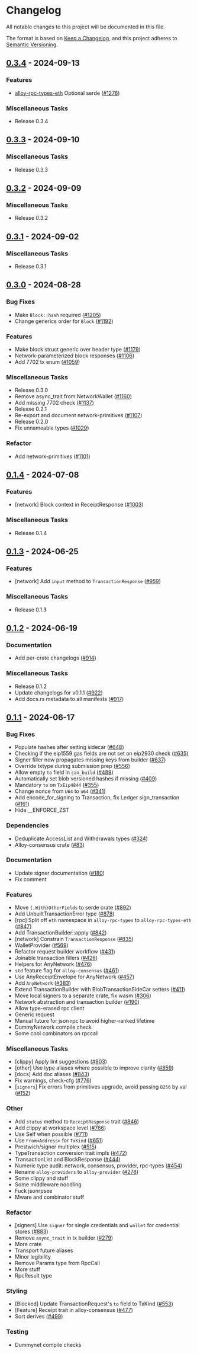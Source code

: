 # Changelog

All notable changes to this project will be documented in this file.

The format is based on [Keep a Changelog](https://keepachangelog.com/en/1.1.0/),
and this project adheres to [Semantic Versioning](https://semver.org/spec/v2.0.0.html).

## [0.3.4](https://github.com/alloy-rs/alloy/releases/tag/v0.3.4) - 2024-09-13

### Features

- [alloy-rpc-types-eth] Optional serde ([#1276](https://github.com/alloy-rs/alloy/issues/1276))

### Miscellaneous Tasks

- Release 0.3.4

## [0.3.3](https://github.com/alloy-rs/alloy/releases/tag/v0.3.3) - 2024-09-10

### Miscellaneous Tasks

- Release 0.3.3

## [0.3.2](https://github.com/alloy-rs/alloy/releases/tag/v0.3.2) - 2024-09-09

### Miscellaneous Tasks

- Release 0.3.2

## [0.3.1](https://github.com/alloy-rs/alloy/releases/tag/v0.3.1) - 2024-09-02

### Miscellaneous Tasks

- Release 0.3.1

## [0.3.0](https://github.com/alloy-rs/alloy/releases/tag/v0.3.0) - 2024-08-28

### Bug Fixes

- Make `Block::hash` required ([#1205](https://github.com/alloy-rs/alloy/issues/1205))
- Change generics order for `Block` ([#1192](https://github.com/alloy-rs/alloy/issues/1192))

### Features

- Make block struct generic over header type ([#1179](https://github.com/alloy-rs/alloy/issues/1179))
- Network-parameterized block responses ([#1106](https://github.com/alloy-rs/alloy/issues/1106))
- Add 7702 tx enum ([#1059](https://github.com/alloy-rs/alloy/issues/1059))

### Miscellaneous Tasks

- Release 0.3.0
- Remove async_trait from NetworkWallet ([#1160](https://github.com/alloy-rs/alloy/issues/1160))
- Add missing 7702 check ([#1137](https://github.com/alloy-rs/alloy/issues/1137))
- Release 0.2.1
- Re-export and document network-primitives ([#1107](https://github.com/alloy-rs/alloy/issues/1107))
- Release 0.2.0
- Fix unnameable types ([#1029](https://github.com/alloy-rs/alloy/issues/1029))

### Refactor

- Add network-primitives ([#1101](https://github.com/alloy-rs/alloy/issues/1101))

## [0.1.4](https://github.com/alloy-rs/alloy/releases/tag/v0.1.4) - 2024-07-08

### Features

- [network] Block context in ReceiptResponse ([#1003](https://github.com/alloy-rs/alloy/issues/1003))

### Miscellaneous Tasks

- Release 0.1.4

## [0.1.3](https://github.com/alloy-rs/alloy/releases/tag/v0.1.3) - 2024-06-25

### Features

- [network] Add `input` method to `TransactionResponse` ([#959](https://github.com/alloy-rs/alloy/issues/959))

### Miscellaneous Tasks

- Release 0.1.3

## [0.1.2](https://github.com/alloy-rs/alloy/releases/tag/v0.1.2) - 2024-06-19

### Documentation

- Add per-crate changelogs ([#914](https://github.com/alloy-rs/alloy/issues/914))

### Miscellaneous Tasks

- Release 0.1.2
- Update changelogs for v0.1.1 ([#922](https://github.com/alloy-rs/alloy/issues/922))
- Add docs.rs metadata to all manifests ([#917](https://github.com/alloy-rs/alloy/issues/917))

## [0.1.1](https://github.com/alloy-rs/alloy/releases/tag/v0.1.1) - 2024-06-17

### Bug Fixes

- Populate hashes after setting sidecar ([#648](https://github.com/alloy-rs/alloy/issues/648))
- Checking if the eip1559 gas fields are not set on eip2930 check ([#635](https://github.com/alloy-rs/alloy/issues/635))
- Signer filler now propagates missing keys from builder ([#637](https://github.com/alloy-rs/alloy/issues/637))
- Override txtype during submission prep ([#556](https://github.com/alloy-rs/alloy/issues/556))
- Allow empty `to` field in `can_build` ([#489](https://github.com/alloy-rs/alloy/issues/489))
- Automatically set blob versioned hashes if missing ([#409](https://github.com/alloy-rs/alloy/issues/409))
- Mandatory `to` on `TxEip4844` ([#355](https://github.com/alloy-rs/alloy/issues/355))
- Change nonce from `U64` to `u64`  ([#341](https://github.com/alloy-rs/alloy/issues/341))
- Add encode_for_signing to Transaction, fix Ledger sign_transaction ([#161](https://github.com/alloy-rs/alloy/issues/161))
- Hide __ENFORCE_ZST

### Dependencies

- Deduplicate AccessList and Withdrawals types ([#324](https://github.com/alloy-rs/alloy/issues/324))
- Alloy-consensus crate ([#83](https://github.com/alloy-rs/alloy/issues/83))

### Documentation

- Update signer documentation ([#180](https://github.com/alloy-rs/alloy/issues/180))
- Fix comment

### Features

- Move `{,With}OtherFields` to serde crate ([#892](https://github.com/alloy-rs/alloy/issues/892))
- Add UnbuiltTransactionError type ([#878](https://github.com/alloy-rs/alloy/issues/878))
- [rpc] Split off `eth` namespace in `alloy-rpc-types` to `alloy-rpc-types-eth` ([#847](https://github.com/alloy-rs/alloy/issues/847))
- Add TransactionBuilder::apply ([#842](https://github.com/alloy-rs/alloy/issues/842))
- [network] Constrain `TransactionResponse` ([#835](https://github.com/alloy-rs/alloy/issues/835))
- WalletProvider ([#569](https://github.com/alloy-rs/alloy/issues/569))
- Refactor request builder workflow ([#431](https://github.com/alloy-rs/alloy/issues/431))
- Joinable transaction fillers ([#426](https://github.com/alloy-rs/alloy/issues/426))
- Helpers for AnyNetwork ([#476](https://github.com/alloy-rs/alloy/issues/476))
- `std` feature flag for `alloy-consensus` ([#461](https://github.com/alloy-rs/alloy/issues/461))
- Use AnyReceiptEnvelope for AnyNetwork ([#457](https://github.com/alloy-rs/alloy/issues/457))
- Add `AnyNetwork` ([#383](https://github.com/alloy-rs/alloy/issues/383))
- Extend TransactionBuilder with BlobTransactionSideCar setters ([#411](https://github.com/alloy-rs/alloy/issues/411))
- Move local signers to a separate crate, fix wasm ([#306](https://github.com/alloy-rs/alloy/issues/306))
- Network abstraction and transaction builder ([#190](https://github.com/alloy-rs/alloy/issues/190))
- Allow type-erased rpc client
- Generic request
- Manual future for json rpc to avoid higher-ranked lifetime
- DummyNetwork compile check
- Some cool combinators on rpccall

### Miscellaneous Tasks

- [clippy] Apply lint suggestions ([#903](https://github.com/alloy-rs/alloy/issues/903))
- [other] Use type aliases where possible to improve clarity  ([#859](https://github.com/alloy-rs/alloy/issues/859))
- [docs] Add doc aliases ([#843](https://github.com/alloy-rs/alloy/issues/843))
- Fix warnings, check-cfg ([#776](https://github.com/alloy-rs/alloy/issues/776))
- [`signers`] Fix errors from primitives upgrade, avoid passing `B256` by val ([#152](https://github.com/alloy-rs/alloy/issues/152))

### Other

- Add `status` method to `ReceiptResponse` trait ([#846](https://github.com/alloy-rs/alloy/issues/846))
- Add clippy at workspace level ([#766](https://github.com/alloy-rs/alloy/issues/766))
- Use Self when possible ([#711](https://github.com/alloy-rs/alloy/issues/711))
- Use `From<Address>` for `TxKind` ([#651](https://github.com/alloy-rs/alloy/issues/651))
- Prestwich/signer multiplex ([#515](https://github.com/alloy-rs/alloy/issues/515))
- TypeTransaction conversion trait impls ([#472](https://github.com/alloy-rs/alloy/issues/472))
- TransactionList and BlockResponse ([#444](https://github.com/alloy-rs/alloy/issues/444))
- Numeric type audit: network, consensus, provider, rpc-types ([#454](https://github.com/alloy-rs/alloy/issues/454))
- Rename `alloy-providers` to `alloy-provider` ([#278](https://github.com/alloy-rs/alloy/issues/278))
- Some clippy and stuff
- Some middleware noodling
- Fuck jsonrpsee
- Mware and combinator stuff

### Refactor

- [signers] Use `signer` for single credentials and `wallet` for credential stores  ([#883](https://github.com/alloy-rs/alloy/issues/883))
- Remove `async_trait` in tx builder ([#279](https://github.com/alloy-rs/alloy/issues/279))
- More crate
- Transport future aliases
- Minor legibility
- Remove Params type from RpcCall
- More stuff
- RpcResult type

### Styling

- [Blocked] Update TransactionRequest's `to` field to TxKind ([#553](https://github.com/alloy-rs/alloy/issues/553))
- [Feature] Receipt trait in alloy-consensus ([#477](https://github.com/alloy-rs/alloy/issues/477))
- Sort derives ([#499](https://github.com/alloy-rs/alloy/issues/499))

### Testing

- Dummynet compile checks

[`alloy`]: https://crates.io/crates/alloy
[alloy]: https://crates.io/crates/alloy
[`alloy-core`]: https://crates.io/crates/alloy-core
[alloy-core]: https://crates.io/crates/alloy-core
[`alloy-consensus`]: https://crates.io/crates/alloy-consensus
[alloy-consensus]: https://crates.io/crates/alloy-consensus
[`alloy-contract`]: https://crates.io/crates/alloy-contract
[alloy-contract]: https://crates.io/crates/alloy-contract
[`alloy-eips`]: https://crates.io/crates/alloy-eips
[alloy-eips]: https://crates.io/crates/alloy-eips
[`alloy-genesis`]: https://crates.io/crates/alloy-genesis
[alloy-genesis]: https://crates.io/crates/alloy-genesis
[`alloy-json-rpc`]: https://crates.io/crates/alloy-json-rpc
[alloy-json-rpc]: https://crates.io/crates/alloy-json-rpc
[`alloy-network`]: https://crates.io/crates/alloy-network
[alloy-network]: https://crates.io/crates/alloy-network
[`alloy-node-bindings`]: https://crates.io/crates/alloy-node-bindings
[alloy-node-bindings]: https://crates.io/crates/alloy-node-bindings
[`alloy-provider`]: https://crates.io/crates/alloy-provider
[alloy-provider]: https://crates.io/crates/alloy-provider
[`alloy-pubsub`]: https://crates.io/crates/alloy-pubsub
[alloy-pubsub]: https://crates.io/crates/alloy-pubsub
[`alloy-rpc-client`]: https://crates.io/crates/alloy-rpc-client
[alloy-rpc-client]: https://crates.io/crates/alloy-rpc-client
[`alloy-rpc-types`]: https://crates.io/crates/alloy-rpc-types
[alloy-rpc-types]: https://crates.io/crates/alloy-rpc-types
[`alloy-rpc-types-anvil`]: https://crates.io/crates/alloy-rpc-types-anvil
[alloy-rpc-types-anvil]: https://crates.io/crates/alloy-rpc-types-anvil
[`alloy-rpc-types-beacon`]: https://crates.io/crates/alloy-rpc-types-beacon
[alloy-rpc-types-beacon]: https://crates.io/crates/alloy-rpc-types-beacon
[`alloy-rpc-types-engine`]: https://crates.io/crates/alloy-rpc-types-engine
[alloy-rpc-types-engine]: https://crates.io/crates/alloy-rpc-types-engine
[`alloy-rpc-types-eth`]: https://crates.io/crates/alloy-rpc-types-eth
[alloy-rpc-types-eth]: https://crates.io/crates/alloy-rpc-types-eth
[`alloy-rpc-types-trace`]: https://crates.io/crates/alloy-rpc-types-trace
[alloy-rpc-types-trace]: https://crates.io/crates/alloy-rpc-types-trace
[`alloy-serde`]: https://crates.io/crates/alloy-serde
[alloy-serde]: https://crates.io/crates/alloy-serde
[`alloy-signer`]: https://crates.io/crates/alloy-signer
[alloy-signer]: https://crates.io/crates/alloy-signer
[`alloy-signer-aws`]: https://crates.io/crates/alloy-signer-aws
[alloy-signer-aws]: https://crates.io/crates/alloy-signer-aws
[`alloy-signer-gcp`]: https://crates.io/crates/alloy-signer-gcp
[alloy-signer-gcp]: https://crates.io/crates/alloy-signer-gcp
[`alloy-signer-ledger`]: https://crates.io/crates/alloy-signer-ledger
[alloy-signer-ledger]: https://crates.io/crates/alloy-signer-ledger
[`alloy-signer-local`]: https://crates.io/crates/alloy-signer-local
[alloy-signer-local]: https://crates.io/crates/alloy-signer-local
[`alloy-signer-trezor`]: https://crates.io/crates/alloy-signer-trezor
[alloy-signer-trezor]: https://crates.io/crates/alloy-signer-trezor
[`alloy-signer-wallet`]: https://crates.io/crates/alloy-signer-wallet
[alloy-signer-wallet]: https://crates.io/crates/alloy-signer-wallet
[`alloy-transport`]: https://crates.io/crates/alloy-transport
[alloy-transport]: https://crates.io/crates/alloy-transport
[`alloy-transport-http`]: https://crates.io/crates/alloy-transport-http
[alloy-transport-http]: https://crates.io/crates/alloy-transport-http
[`alloy-transport-ipc`]: https://crates.io/crates/alloy-transport-ipc
[alloy-transport-ipc]: https://crates.io/crates/alloy-transport-ipc
[`alloy-transport-ws`]: https://crates.io/crates/alloy-transport-ws
[alloy-transport-ws]: https://crates.io/crates/alloy-transport-ws

<!-- generated by git-cliff -->
